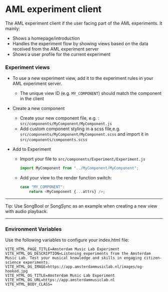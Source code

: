 # AML experiment client

The AML experiment client if the user facing part of the AML experiments. It mainly:

-   Shows a homepage/introduction
-   Handles the experiment flow by showing views based on the data received from the AML experiment server
-   Shows a user profile for the current experiment

### Experiment views

-   To use a new experiment view, add it to the experiment rules in your AML experiment server.
    -   The unique view ID (e.g. `MY_COMPONENT`) should match the component in the client
-   Create a new component

    -   Create your new component file, e.g. : `src/components/MyComponent/MyComponent.js`
    -   Add custom component styling in a scss file,e.g. `src/components/MyComponent/MyComponent.scss` and import it in `src/components/components.scss`

-   Add to Experiment

    -   Import your file to `src/components/Experiment/Experiment.js`
        ```javascript
        import MyComponent from "../MyComponent/MyComponent";
        ```
    -   Add your view to the render function switch:
        ```javascript
        case "MY_COMPONENT":
            return <MyComponent {...attrs} />;
        ```

---

Tip: Use SongBool or SongSync as an example when creating a new view with audio playback.

---

### Environment Variables

Use the following variables to configure your index.html file:

```
VITE_HTML_PAGE_TITLE=Amsterdam Music Lab Experiment
VITE_HTML_OG_DESCRIPTION=Listening experiments from the Amsterdam Music Lab. Test your musical knowledge and skills in engaging citizen-science experiments.
VITE_HTML_OG_IMAGE=https://app.amsterdammusiclab.nl/images/og-hooked.jpg
VITE_HTML_OG_TITLE=Amsterdam Music Lab Experiment
VITE_HTML_OG_URL=https://app.amsterdammusiclab.nl
VITE_HTML_BODY_CLASS=
```